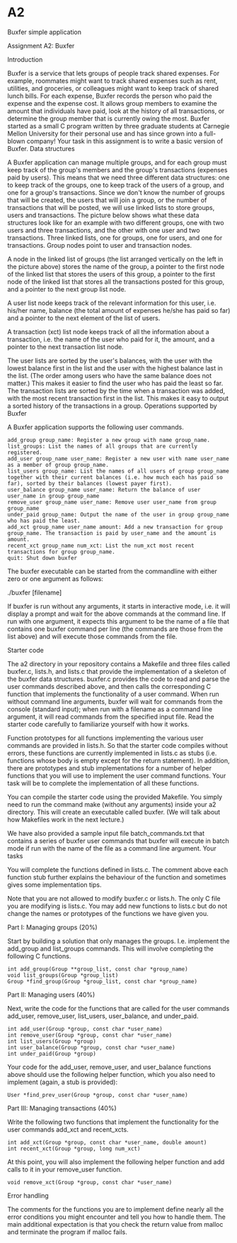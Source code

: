 A2
==

Buxfer simple application


Assignment A2: Buxfer

Introduction

Buxfer is a service that lets groups of people track shared expenses. For example, roommates might want to track shared expenses such as rent, utilities, and groceries, or colleagues might want to keep track of shared lunch bills. For each expense, Buxfer records the person who paid the expense and the expense cost. It allows group members to examine the amount that individuals have paid, look at the history of all transactions, or determine the group member that is currently owing the most. Buxfer started as a small C program written by three graduate students at Carnegie Mellon University for their personal use and has since grown into a full-blown company! Your task in this assignment is to write a basic version of Buxfer.
Data structures

A Buxfer application can manage multiple groups, and for each group must keep track of the group's members and the group's transactions (expenses paid by users). This means that we need three different data structures: one to keep track of the groups, one to keep track of the users of a group, and one for a group's transactions. Since we don't know the number of groups that will be created, the users that will join a group, or the number of transactions that will be posted, we will use linked lists to store groups, users and transactions. The picture below shows what these data structures look like for an example with two different groups, one with two users and three transactions, and the other with one user and two transactions.
Three linked lists, one for groups, one for users, and one for transactions. Group nodes point to user and transaction nodes.

A node in the linked list of groups (the list arranged vertically on the left in the picture above) stores the name of the group, a pointer to the first node of the linked list that stores the users of this group, a pointer to the first node of the linked list that stores all the transactions posted for this group, and a pointer to the next group list node.

A user list node keeps track of the relevant information for this user, i.e. his/her name, balance (the total amount of expenses he/she has paid so far) and a pointer to the next element of the list of users.

A transaction (xct) list node keeps track of all the information about a transaction, i.e. the name of the user who paid for it, the amount, and a pointer to the next transaction list node.

The user lists are sorted by the user's balances, with the user with the lowest balance first in the list and the user with the highest balance last in the list. (The order among users who have the same balance does not matter.) This makes it easier to find the user who has paid the least so far. The transaction lists are sorted by the time when a transaction was added, with the most recent transaction first in the list. This makes it easy to output a sorted history of the transactions in a group.
Operations supported by Buxfer

A Buxfer application supports the following user commands.

    add_group group_name: Register a new group with name group_name.
    list_groups: List the names of all groups that are currently registered.
    add_user group_name user_name: Register a new user with name user_name as a member of group group_name.
    list_users group_name: List the names of all users of group group_name together with their current balances (i.e. how much each has paid so far), sorted by their balances (lowest payer first).
    user_balance group_name user_name: Return the balance of user user_name in group group_name
    remove_user group_name user_name: Remove user user_name from group group_name
    under_paid group_name: Output the name of the user in group group_name who has paid the least.
    add_xct group_name user_name amount: Add a new transaction for group group_name. The transaction is paid by user_name and the amount is amount.
    recent_xct group_name num_xct: List the num_xct most recent transactions for group group_name.
    quit: Shut down buxfer 

The buxfer executable can be started from the commandline with either zero or one argument as follows:

 ./buxfer [filename] 

If buxfer is run without any arguments, it starts in interactive mode, i.e. it will display a prompt and wait for the above commands at the command line. If run with one argument, it expects this argument to be the name of a file that contains one buxfer command per line (the commands are those from the list above) and will execute those commands from the file.

Starter code

The a2 directory in your repository contains a Makefile and three files called buxfer.c, lists.h, and lists.c that provide the implementation of a skeleton of the buxfer data structures. buxfer.c provides the code to read and parse the user commands described above, and then calls the corresponding C function that implements the functionality of a user command. When run without command line arguments, buxfer will wait for commands from the console (standard input); when run with a filename as a command line argument, it will read commands from the specified input file. Read the starter code carefully to familiarize yourself with how it works.

Function prototypes for all functions implementing the various user commands are provided in lists.h. So that the starter code compiles without errors, these functions are currently implemented in lists.c as stubs (i.e. functions whose body is empty except for the return statement). In addition, there are prototypes and stub implementations for a number of helper functions that you will use to implement the user command functions. Your task will be to complete the implementation of all these functions.

You can compile the starter code using the provided Makefile. You simply need to run the command make (without any arguments) inside your a2 directory. This will create an executable called buxfer. (We will talk about how Makefiles work in the next lecture.)

We have also provided a sample input file batch_commands.txt that contains a series of buxfer user commands that buxfer will execute in batch mode if run with the name of the file as a command line argument.
Your tasks

You will complete the functions defined in lists.c. The comment above each function stub further explains the behaviour of the function and sometimes gives some implementation tips.

Note that you are not allowed to modify buxfer.c or lists.h. The only C file you are modifying is lists.c. You may add new functions to lists.c but do not change the names or prototypes of the functions we have given you.

Part I: Managing groups (20%)

Start by building a solution that only manages the groups. I.e. implement the add_group and list_groups commands. This will involve completing the following C functions.

    int add_group(Group **group_list, const char *group_name)
    void list_groups(Group *group_list)
    Group *find_group(Group *group_list, const char *group_name) 

Part II: Managing users (40%)

Next, write the code for the functions that are called for the user commands add_user, remove_user, list_users, user_balance, and under_paid.

    int add_user(Group *group, const char *user_name)
    int remove_user(Group *group, const char *user_name)
    int list_users(Group *group)
    int user_balance(Group *group, const char *user_name)
    int under_paid(Group *group)

Your code for the add_user, remove_user, and user_balance functions above should use the following helper function, which you also need to implement (again, a stub is provided):

    User *find_prev_user(Group *group, const char *user_name)

Part III: Managing transactions (40%)

Write the following two functions that implement the functionality for the user commands add_xct and recent_xcts.

    int add_xct(Group *group, const char *user_name, double amount)
    int recent_xct(Group *group, long num_xct)

At this point, you will also implement the following helper function and add calls to it in your remove_user function.

    void remove_xct(Group *group, const char *user_name)

Error handling

The comments for the functions you are to implement define nearly all the error conditions you might encounter and tell you how to handle them. The main additional expectation is that you check the return value from malloc and terminate the program if malloc fails.
